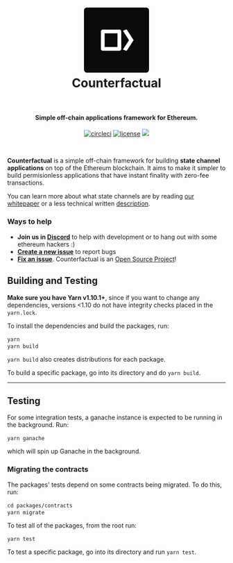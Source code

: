 <h1 align="center">
  <br>
  <a href="https://counterfactual.com"><img src="./logo.svg" alt="Counterfactual" width="150"></a>
  <br>
  Counterfactual
  <br>
  <br>
</h1>

<h4 align="center">Simple off-chain applications framework for Ethereum.</h4>

<p align="center">
  <a href="https://circleci.com/gh/counterfactual/monorepo"><img src="https://circleci.com/gh/counterfactual/monorepo.svg?style=shield&circle-token=adc9e1576b770585a350141b2a90fc3d68bc048c" alt="circleci"></a>
  <a href="./LICENSE.md"><img src="https://img.shields.io/badge/license-MIT-blue.svg" alt="license"></a>
  <a href="https://solidity.readthedocs.io/en/develop/index.html"><img src="https://img.shields.io/badge/SOLIDITY-0.4.25-orange.svg" /></a>
</p>
<br>

**Counterfactual** is a simple off-chain framework for building **state channel applications** on top of the Ethereum blockchain. It aims to make it simpler to build permisionless applications that have instant finality with zero-fee transactions.

You can learn more about what state channels are by reading [our whitepaper](https://counterfactual.com/statechannels) or a less technical written [description](https://medium.com/l4-media/making-sense-of-ethereums-layer-2-scaling-solutions-state-channels-plasma-and-truebit-22cb40dcc2f4#c353).

### Ways to help

- **Join us in [Discord][counterfactual-discord-url]** to help
  with development or to hang out with some ethereum hackers :)
- **[Create a new issue](https://github.com/counterfactual/monorepo/issues/new)** to report bugs
- **[Fix an issue](https://github.com/counterfactual/counterfactual/issues?state=open)**. Counterfactual
  is an [Open Source Project](CONTRIBUTING.md)!

## Building and Testing

**Make sure you have Yarn v1.10.1+**, since if you want to change any dependencies, versions <1.10 do not have integrity checks placed in the `yarn.lock`.

To install the dependencies and build the packages, run:

```shell
yarn
yarn build
```

`yarn build` also creates distributions for each package.

To build a specific package, go into its directory and do `yarn build`.

---

## Testing

For some integration tests, a ganache instance is expected to be running in the background. Run:

```shell
yarn ganache
```

which will spin up Ganache in the background.

### Migrating the contracts

The packages' tests depend on some contracts being migrated. To do this, run:

```shell
cd packages/contracts
yarn migrate
```

To test all of the packages, from the root run:

```shell
yarn test
```

To test a specific package, go into its directory and run `yarn test`.

[counterfactual-discord-url]: https://discord.gg/VcTn7fh
